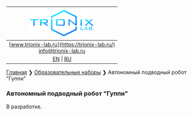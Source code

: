 | ![logo](/logo_nav.png) |
| :---: |
| [www.trionix-lab.ru](https://trionix-lab.ru/) <br/> [info@trionix-lab.ru](mailto:info@trionix-lab.ru) |
| [EN](/README.md) \| [RU](/README_RU.md) |

[Главная](/README_RU.md) ❯ [Образовательные наборы](/documentation/kids/kids_RU.md) ❯ Автономный подводный робот "Гуппи"

### Автономный подводный робот "Гуппи"
В разработке.